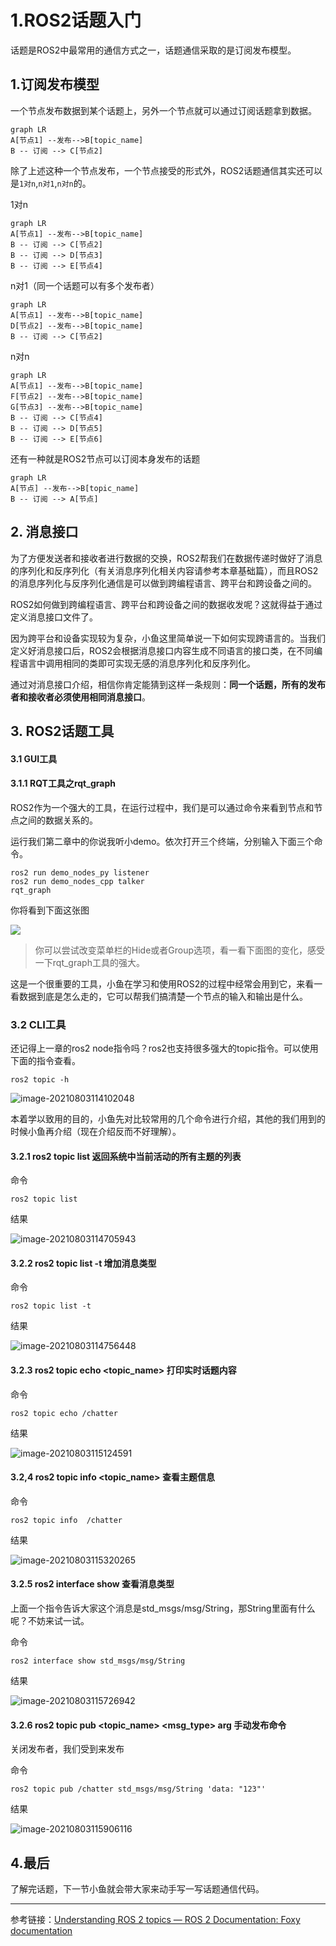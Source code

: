 # 1.ROS2话题入门

话题是ROS2中最常用的通信方式之一，话题通信采取的是订阅发布模型。



## 1.订阅发布模型

一个节点发布数据到某个话题上，另外一个节点就可以通过订阅话题拿到数据。

```mermaid
graph LR
A[节点1] --发布-->B[topic_name]
B -- 订阅 --> C[节点2]
```



除了上述这种一个节点发布，一个节点接受的形式外，ROS2话题通信其实还可以是`1对n`,`n对1`,`n对n`的。

1对n

```mermaid
graph LR
A[节点1] --发布-->B[topic_name]
B -- 订阅 --> C[节点2]
B -- 订阅 --> D[节点3]
B -- 订阅 --> E[节点4]
```

n对1（同一个话题可以有多个发布者）

```mermaid
graph LR
A[节点1] --发布-->B[topic_name]
D[节点2] --发布-->B[topic_name]
B -- 订阅 --> C[节点2]
```

n对n

```mermaid
graph LR
A[节点1] --发布-->B[topic_name]
F[节点2] --发布-->B[topic_name]
G[节点3] --发布-->B[topic_name]
B -- 订阅 --> C[节点4]
B -- 订阅 --> D[节点5]
B -- 订阅 --> E[节点6]
```

还有一种就是ROS2节点可以订阅本身发布的话题

```mermaid
graph LR
A[节点] --发布-->B[topic_name]
B -- 订阅 --> A[节点]
```



## 2. 消息接口

为了方便发送者和接收者进行数据的交换，ROS2帮我们在数据传递时做好了消息的序列化和反序列化（有关消息序列化相关内容请参考本章基础篇），而且ROS2的消息序列化与反序列化通信是可以做到跨编程语言、跨平台和跨设备之间的。

ROS2如何做到跨编程语言、跨平台和跨设备之间的数据收发呢？这就得益于通过定义消息接口文件了。

因为跨平台和设备实现较为复杂，小鱼这里简单说一下如何实现跨语言的。当我们定义好消息接口后，ROS2会根据消息接口内容生成不同语言的接口类，在不同编程语言中调用相同的类即可实现无感的消息序列化和反序列化。

通过对消息接口介绍，相信你肯定能猜到这样一条规则：**同一个话题，所有的发布者和接收者必须使用相同消息接口**。



## 3. ROS2话题工具

#### 3.1 GUI工具

#### 3.1.1 RQT工具之rqt_graph


ROS2作为一个强大的工具，在运行过程中，我们是可以通过命令来看到节点和节点之间的数据关系的。

运行我们第二章中的你说我听小demo。依次打开三个终端，分别输入下面三个命令。

```
ros2 run demo_nodes_py listener
ros2 run demo_nodes_cpp talker
rqt_graph
```

你将看到下面这张图

![](1.ROS2话题入门/imgs/image-20210803113450234.png)


> 你可以尝试改变菜单栏的Hide或者Group选项，看一看下面图的变化，感受一下rqt_graph工具的强大。

这是一个很重要的工具，小鱼在学习和使用ROS2的过程中经常会用到它，来看一看数据到底是怎么走的，它可以帮我们搞清楚一个节点的输入和输出是什么。

### 3.2 CLI工具

还记得上一章的ros2 node指令吗？ros2也支持很多强大的topic指令。可以使用下面的指令查看。

```
ros2 topic -h
```

![image-20210803114102048](1.ROS2话题入门/imgs/image-20210803114102048.png)


本着学以致用的目的，小鱼先对比较常用的几个命令进行介绍，其他的我们用到的时候小鱼再介绍（现在介绍反而不好理解）。

#### 3.2.1 ros2 topic list 返回系统中当前活动的所有主题的列表

命令

```
ros2 topic list
```

结果

![image-20210803114705943](1.ROS2话题入门/imgs/image-20210803114705943.png)

#### 3.2.2 ros2 topic list -t 增加消息类型

命令

```
ros2 topic list -t
```

结果

![image-20210803114756448](1.ROS2话题入门/imgs/image-20210803114756448.png)



#### 3.2.3 ros2 topic echo <topic_name> 打印实时话题内容

命令

```
ros2 topic echo /chatter
```

结果

![image-20210803115124591](1.ROS2话题入门/imgs/image-20210803115124591.png)

#### 3.2,4 ros2 topic info <topic_name> 查看主题信息

命令

```
ros2 topic info  /chatter
```

结果

![image-20210803115320265](1.ROS2话题入门/imgs/image-20210803115320265.png)

#### 3.2.5 ros2 interface show 查看消息类型

上面一个指令告诉大家这个消息是std_msgs/msg/String，那String里面有什么呢？不妨来试一试。

命令

```
ros2 interface show std_msgs/msg/String
```

结果

![image-20210803115726942](1.ROS2话题入门/imgs/image-20210803115726942.png)

#### 3.2.6 ros2 topic pub <topic_name> <msg_type>  arg 手动发布命令

关闭发布者，我们受到来发布

命令

```
ros2 topic pub /chatter std_msgs/msg/String 'data: "123"'
```

结果

![image-20210803115906116](1.ROS2话题入门/imgs/image-20210803115906116.png)



## 4.最后

了解完话题，下一节小鱼就会带大家来动手写一写话题通信代码。




------

参考链接：[Understanding ROS 2 topics — ROS 2 Documentation: Foxy documentation](http://docs.ros.org/en/foxy/Tutorials/Topics/Understanding-ROS2-Topics.html)


